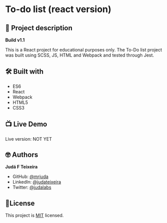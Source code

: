 # To-do list (react version)
## 📑 Project description
**Build v1.1**

This is a React project for educational purposes only.
The To-Do list project was built using SCSS, JS, HTML and Webpack and tested through Jest.


## 🛠 Built with
- ES6
- React
- Webpack
- HTML5
- CSS3

## 📺 Live Demo
Live version: NOT YET

## 🤓 Authors
**Judá F Teixeira**
- GitHub: [@mrjuda](https://github.com/mrjuda "Judá Teixeira's GitHub profile")
- LinkedIn: [@judateixeira](https://www.linkedin.com/in/judateixeira "Judá Teixeira's Linkedin profile")
- Twitter: [@judalabs](https://twitter.com/judalabs "Judá Teixeira's Twitter profile")

## 📝License
This project is [MIT](https://github.com/mrjuda/todo-react/blob/main/LICENSE) licensed.
